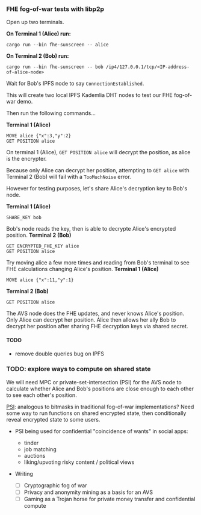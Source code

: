 
### FHE fog-of-war tests with libp2p

Open up two terminals.

**On Terminal 1 (Alice) run:**
```
cargo run --bin fhe-sunscreen -- alice
```

**On Terminal 2 (Bob) run:**
```
cargo run --bin fhe-sunscreen -- bob /ip4/127.0.0.1/tcp/<IP-address-of-alice-node>
```

Wait for Bob's IPFS node to say `ConnectionEstablished`.

This will create two local IPFS Kademlia DHT nodes to test our FHE fog-of-war demo.


Then run the following commands...

**Terminal 1 (Alice)**
```
MOVE alice {"x":3,"y":2}
GET POSITION alice
```
On terminal 1 (Alice), `GET POSITION alice` will decrypt the position, as alice is the encrypter.

Because only Alice can decrypt her position, attempting to `GET alice` with Terminal 2 (Bob) will fail
with a `TooMuchNoise` error.

However for testing purposes, let's share Alice's decryption key to Bob's node.

**Terminal 1 (Alice)**
```
SHARE_KEY bob
```

Bob's node reads the key, then is able to decrypte Alice's encrypted position.
**Terminal 2 (Bob)**
```
GET ENCRYPTED_FHE_KEY alice
GET POSITION alice
```

Try moving alice a few more times and reading from Bob's terminal to see FHE calculations changing Alice's position.
**Terminal 1 (Alice)**
```
MOVE alice {"x":11,"y":1}
```

**Terminal 2 (Bob)**
```
GET POSITION alice
```

The AVS node does the FHE updates, and never knows Alice's position.
Only Alice can decrypt her position.
Alice then allows her ally Bob to decrypt her position after sharing FHE decryption keys via shared secret.

#### TODO
- remove double queries bug on IPFS



### TODO: explore ways to compute on shared state
We will need MPC or private-set-intersection (PSI) for the AVS node to calculate
whether Alice and Bob's positions are close enough to each other to see each other's position.

[PSI](https://github.com/cursive-team/2P-PSI): analogous to bitmasks in traditional fog-of-war implementations?
Need some way to run functions on shared encrypted state, then conditionally reveal encrypted state to some users.
- PSI being used for confidential "coincidence of wants" in social apps:
    - tinder
    - job matching
    - auctions
    - liking/upvoting risky content / political views

- Writing
    - [ ] Cryptographic fog of war
    - [ ] Privacy and anonymity mining as a basis for an AVS
    - [ ] Gaming as a Trojan horse for private money transfer and confidential compute
